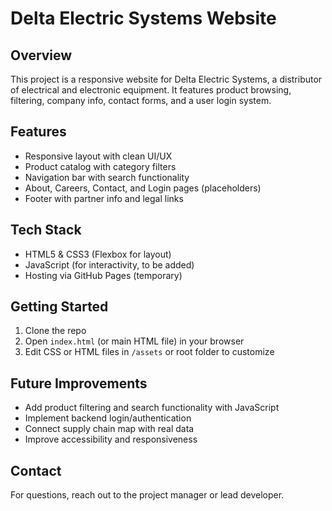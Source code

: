 # Delta Electric Systems Website

## Overview  
This project is a responsive website for Delta Electric Systems, a distributor of electrical and electronic equipment. It features product browsing, filtering, company info, contact forms, and a user login system.

## Features  
- Responsive layout with clean UI/UX  
- Product catalog with category filters  
- Navigation bar with search functionality  
- About, Careers, Contact, and Login pages (placeholders)  
- Footer with partner info and legal links  

## Tech Stack  
- HTML5 & CSS3 (Flexbox for layout)  
- JavaScript (for interactivity, to be added)  
- Hosting via GitHub Pages (temporary)  

## Getting Started  
1. Clone the repo  
2. Open `index.html` (or main HTML file) in your browser  
3. Edit CSS or HTML files in `/assets` or root folder to customize  

## Future Improvements  
- Add product filtering and search functionality with JavaScript  
- Implement backend login/authentication  
- Connect supply chain map with real data  
- Improve accessibility and responsiveness  

## Contact  
For questions, reach out to the project manager or lead developer.
